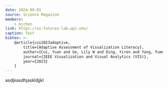 ```yaml
---
date: 2024-09-01
source: Science Magazine
members:
    - mjchen
link: https://ai-futures-lab.wpi.edu/
caption: Test
bibtex: >-
    @article{cui2023adaptive,
        title={Adaptive Assessment of Visualization Literacy},
        author={Cui, Yuan and Ge, Lily W and Ding, Yiren and Yang, Fumeng and Harrison, Lane and Kay, Matthew},
        journal={IEEE Visualization and Visual Analytics (VIS)},
        year={2023}
    }
---
```


asdjkasdhjaskldjjkl